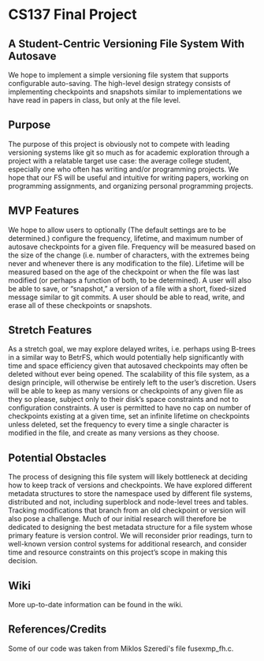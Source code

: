 # CS137 Final Project
## A Student-Centric Versioning File System With Autosave
We hope to implement a simple versioning file system that supports configurable auto-saving. The high-level design strategy consists of implementing checkpoints and snapshots similar to implementations we have read in papers in class, but only at the file level.

## Purpose
The purpose of this project is obviously not to compete with leading versioning systems like git so much as for academic exploration through a project with a relatable target use case: the average college student, especially one who often has writing and/or programming projects. We hope that our FS will be useful and intuitive for writing papers, working on programming assignments, and organizing personal programming projects.

## MVP Features
We hope to allow users to optionally (The default settings are to be determined.) configure the frequency, lifetime, and maximum number of autosave checkpoints for a given file. Frequency will be measured based on the size of the change (i.e. number of characters, with the extremes being never and whenever there is any modification to the file). Lifetime will be measured based on the age of the checkpoint or when the file was last modified (or perhaps a function of both, to be determined). A user will also be able to save, or “snapshot,” a version of a file with a short, fixed-sized message similar to git commits. A user should be able to read, write, and erase all of these checkpoints or snapshots.

## Stretch Features
As a stretch goal, we may explore delayed writes, i.e. perhaps using B-trees in a similar way to BetrFS, which would potentially help significantly with time and space efficiency given that autosaved checkpoints may often be deleted without ever being opened. The scalability of this file system, as a design principle, will otherwise be entirely left to the user’s discretion. Users will be able to keep as many versions or checkpoints of any given file as they so please, subject only to their disk’s space constraints and not to configuration constraints. A user is permitted to have no cap on number of checkpoints existing at a given time, set an infinite lifetime on checkpoints unless deleted, set the frequency to every time a single character is modified in the file, and create as many versions as they choose.

## Potential Obstacles
The process of designing this file system will likely bottleneck at deciding how to keep track of versions and checkpoints. We have explored different metadata structures to store the namespace used by different file systems, distributed and not, including superblock and node-level trees and tables. Tracking modifications that branch from an old checkpoint or version will also pose a challenge. Much of our initial research will therefore be dedicated to designing the best metadata structure for a file system whose primary feature is version control. We will reconsider prior readings, turn to well-known version control systems for additional research, and consider time and resource constraints on this project’s scope in making this decision.

## Wiki
More up-to-date information can be found in the wiki.

## References/Credits
Some of our code was taken from Miklos Szeredi's file fusexmp_fh.c.
